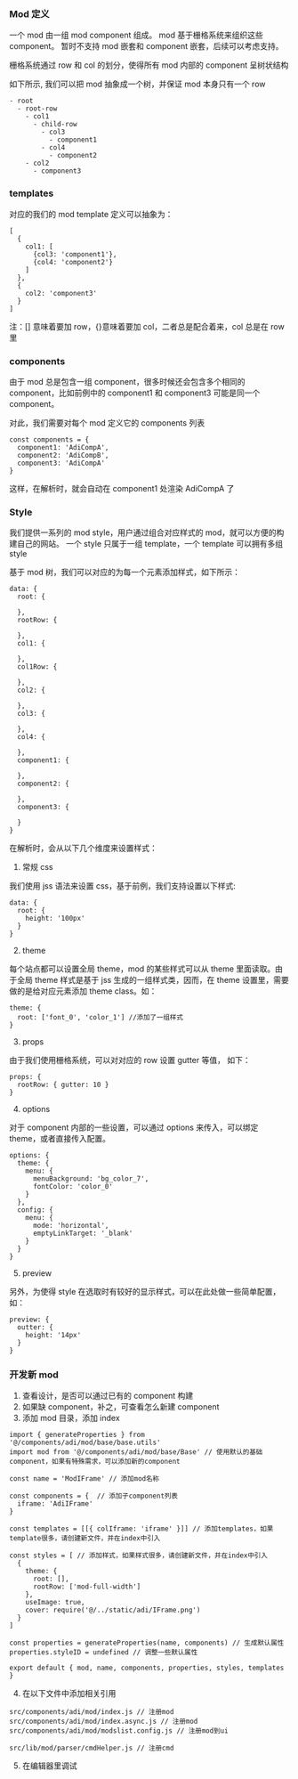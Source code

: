 ### Mod 定义

一个 mod 由一组 mod component 组成。
mod 基于栅格系统来组织这些 component。
暂时不支持 mod 嵌套和 component 嵌套，后续可以考虑支持。

栅格系统通过 row 和 col 的划分，使得所有 mod 内部的 component 呈树状结构

如下所示, 我们可以把 mod 抽象成一个树，并保证 mod 本身只有一个 row

```
- root
  - root-row
    - col1
      - child-row
        - col3
          - component1
        - col4
          - component2
    - col2
      - component3
```

### templates

对应的我们的 mod template 定义可以抽象为：

```
[
  {
    col1: [
      {col3: 'component1'},
      {col4: 'component2'}
    ]
  },
  {
    col2: 'component3'
  }
]
```

注：[] 意味着要加 row，{}意味着要加 col，二者总是配合着来，col 总是在 row 里

### components

由于 mod 总是包含一组 component，很多时候还会包含多个相同的 component，比如前例中的 component1 和 component3 可能是同一个 component。

对此，我们需要对每个 mod 定义它的 components 列表

```
const components = {
  component1: 'AdiCompA',
  component2: 'AdiCompB',
  component3: 'AdiCompA'
}
```

这样，在解析时，就会自动在 component1 处渲染 AdiCompA 了

### Style

我们提供一系列的 mod style，用户通过组合对应样式的 mod，就可以方便的构建自己的网站。
一个 style 只属于一组 template，一个 template 可以拥有多组 style

基于 mod 树，我们可以对应的为每一个元素添加样式，如下所示：

```
data: {
  root: {

  },
  rootRow: {

  },
  col1: {

  },
  col1Row: {

  },
  col2: {

  },
  col3: {

  },
  col4: {

  },
  component1: {

  },
  component2: {

  },
  component3: {

  }
}
```

在解析时，会从以下几个维度来设置样式：

1.  常规 css

我们使用 jss 语法来设置 css，基于前例，我们支持设置以下样式:

```
data: {
  root: {
    height: '100px'
  }
}
```

2.  theme

每个站点都可以设置全局 theme，mod 的某些样式可以从 theme 里面读取。由于全局 theme 样式是基于 jss 生成的一组样式类，因而，在 theme 设置里，需要做的是给对应元素添加 theme class。如：

```
theme: {
  root: ['font_0', 'color_1'] //添加了一组样式
}
```

3.  props

由于我们使用栅格系统，可以对对应的 row 设置 gutter 等值， 如下：

```
props: {
  rootRow: { gutter: 10 }
}
```

4.  options

对于 component 内部的一些设置，可以通过 options 来传入，可以绑定 theme，或者直接传入配置。

```
options: {
  theme: {
    menu: {
      menuBackground: 'bg_color_7',
      fontColor: 'color_0'
    }
  },
  config: {
    menu: {
      mode: 'horizontal',
      emptyLinkTarget: '_blank'
    }
  }
}
```

5.  preview

另外，为使得 style 在选取时有较好的显示样式，可以在此处做一些简单配置，如：

```
preview: {
  outter: {
    height: '14px'
  }
}
```

### 开发新 mod

1.  查看设计，是否可以通过已有的 component 构建
2.  如果缺 component，补之，可查看怎么新建 component
3.  添加 mod 目录，添加 index

```
import { generateProperties } from '@/components/adi/mod/base/base.utils'
import mod from '@/components/adi/mod/base/Base' // 使用默认的基础component，如果有特殊需求，可以添加新的component

const name = 'ModIFrame' // 添加mod名称

const components = {  // 添加子component列表
  iframe: 'AdiIFrame'
}

const templates = [[{ colIframe: 'iframe' }]] // 添加templates，如果template很多，请创建新文件，并在index中引入

const styles = [ // 添加样式，如果样式很多，请创建新文件，并在index中引入
  {
    theme: {
      root: [],
      rootRow: ['mod-full-width']
    },
    useImage: true,
    cover: require('@/../static/adi/IFrame.png')
  }
]

const properties = generateProperties(name, components) // 生成默认属性
properties.styleID = undefined // 调整一些默认属性

export default { mod, name, components, properties, styles, templates }
```

4.  在以下文件中添加相关引用

```
src/components/adi/mod/index.js // 注册mod
src/components/adi/mod/index.async.js // 注册mod
src/components/adi/mod/modslist.config.js // 注册mod到ui

src/lib/mod/parser/cmdHelper.js // 注册cmd
```

5.  在编辑器里调试
